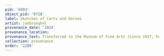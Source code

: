 ```yaml
---
pid: '6893'
object_pid: '9728'
label: Sketches of Carts and Horses
artist: janbrueghel
provenance_date: '1924'
provenance_location:
provenance_text: Transferred to the Museum of Fine Arts (since 1937, Pushkin Museum)
collection: provenance
order: '2280'
---
```

